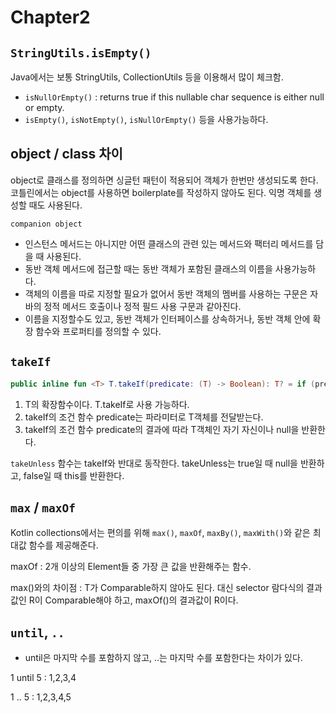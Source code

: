 # Chapter2

## `StringUtils.isEmpty()`

Java에서는 보통 StringUtils, CollectionUtils 등을 이용해서 많이 체크함.

- `isNullOrEmpty()` : returns true if this nullable char sequence is either null or empty.
- `isEmpty()`, `isNotEmpty()`, `isNullOrEmpty()` 등을 사용가능하다.

## object / class 차이

object로 클래스를 정의하면 싱글턴 패턴이 적용되어 객체가 한번만 생성되도록 한다.
코틀린에서는 object를 사용하면 boilerplate를 작성하지 않아도 된다.
익명 객체를 생성할 때도 사용된다.

`companion object`

- 인스턴스 메서드는 아니지만 어떤 클래스의 관련 있는 메서드와 팩터리 메서드를 담을 때 사용된다.
- 동반 객체 메서드에 접근할 때는 동반 객체가 포함된 클래스의 이름을 사용가능하다.
- 객체의 이름을 따로 지정할 필요가 없어서 동반 객체의 멤버를 사용하는 구문은 자바의 정적 메서드 호출이나 정적 필드 사용 구문과 같아진다.
- 이름을 지정할수도 있고, 동반 객체가 인터페이스를 상속하거나, 동반 객체 안에 확장 함수와 프로퍼티를 정의할 수 있다.

## `takeIf`

```kotlin
public inline fun <T> T.takeIf(predicate: (T) -> Boolean): T? = if (predicate(this)) this else null
```

1. T의 확장함수이다. T.takeIf로 사용 가능하다.
2. takeIf의 조건 함수 predicate는 파라미터로 T객체를 전달받는다.
3. takeIf의 조건 함수 predicate의 결과에 따라 T객체인 자기 자신이나 null을 반환한다.

`takeUnless` 함수는 takeIf와 반대로 동작한다.
takeUnless는 true일 때 null을 반환하고, false일 때 this를 반환한다.

## `max` / `maxOf`

Kotlin collections에서는 편의를 위해 `max()`, `maxOf`, `maxBy()`, `maxWith()`와 같은 최대값 함수를 제공해준다.

maxOf : 2개 이상의 Element들 중 가장 큰 값을 반환해주는 함수.

max()와의 차이점 : T가 Comparable하지 않아도 된다. 대신 selector 람다식의 결과값인 R이 Comparable해야 하고, maxOf()의 결과값이 R이다.

## `until`, `..`

- until은 마지막 수를 포함하지 않고, ..는 마지막 수를 포함한다는 차이가 있다.

1 until 5 : 1,2,3,4

1 .. 5 : 1,2,3,4,5